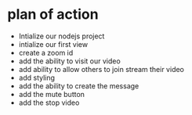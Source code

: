 # plan of action 

- Intialize our nodejs project
- intialize our first view 
- create a zoom id 
-  add the ability  to visit our video 
-  add ability to allow others to join stream their video 
-  add styling 
- add the  ability to create the message 
- add the mute button 
- add the stop video 
    